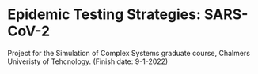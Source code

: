 # Epidemic Testing Strategies: SARS-CoV-2
Project for the Simulation of Complex Systems graduate course, Chalmers Univeristy of Tehcnology. (Finish date: 9-1-2022)